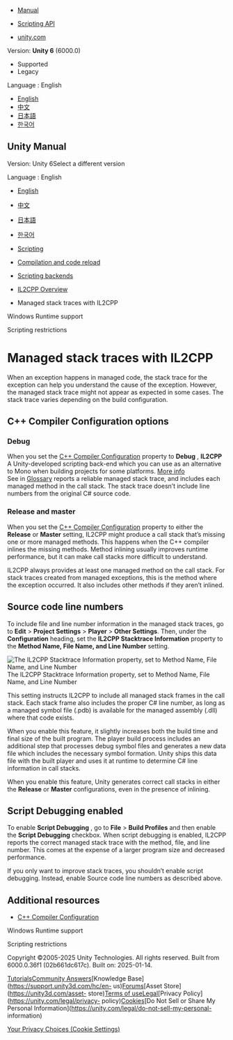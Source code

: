 [](https://docs.unity3d.com)

  * [Manual](../Manual/index.html)
  * [Scripting API](../ScriptReference/index.html)

  * [unity.com](https://unity.com/)

Version: **Unity 6** (6000.0)

  * Supported
  * Legacy

Language : English

  * [English](/Manual/il2cpp-managed-stack-traces.html)
  * [中文](/cn/current/Manual/il2cpp-managed-stack-traces.html)
  * [日本語](/ja/current/Manual/il2cpp-managed-stack-traces.html)
  * [한국어](/kr/current/Manual/il2cpp-managed-stack-traces.html)

[](https://docs.unity3d.com)

## Unity Manual

Version: Unity 6Select a different version

Language : English

  * [English](/Manual/il2cpp-managed-stack-traces.html)
  * [中文](/cn/current/Manual/il2cpp-managed-stack-traces.html)
  * [日本語](/ja/current/Manual/il2cpp-managed-stack-traces.html)
  * [한국어](/kr/current/Manual/il2cpp-managed-stack-traces.html)

  * [Scripting](scripting.html)
  * [Compilation and code reload ](compilation-and-code-reload.html)
  * [Scripting backends](scripting-backends.html)
  * [IL2CPP Overview](scripting-backends-il2cpp.html)
  * Managed stack traces with IL2CPP

[](il2cpp-windows-runtime-support.html)

Windows Runtime support

[](scripting-restrictions.html)

Scripting restrictions

# Managed stack traces with IL2CPP

When an exception happens in managed code, the stack trace for the exception
can help you understand the cause of the exception. However, the managed stack
trace might not appear as expected in some cases. The stack trace varies
depending on the build configuration.​

## C++ Compiler Configuration options

### Debug

When you set the [C++ Compiler
Configuration](../ScriptReference/Il2CppCompilerConfiguration.html) property
to **Debug** , **IL2CPP** A Unity-developed scripting back-end which you can
use as an alternative to Mono when building projects for some platforms. [More
info](./scripting-backends-il2cpp.html)  
See in [Glossary](Glossary.html#IL2CPP) reports a reliable managed stack
trace, and includes each managed method in the call stack. The stack trace
doesn’t include line numbers from the original C# source code.​

### Release and master

When you set the [C++ Compiler
Configuration](../ScriptReference/Il2CppCompilerConfiguration.html) property
to either the **Release** or **Master** setting, IL2CPP might produce a call
stack that’s missing one or more managed methods. This happens when the C++
compiler inlines the missing methods. Method inlining usually improves runtime
performance, but it can make call stacks more difficult to understand.

IL2CPP always provides at least one managed method on the call stack. For
stack traces created from managed exceptions, this is the method where the
exception occurred. It also includes other methods if they aren’t inlined.​

## Source code line numbers

To include file and line number information in the managed stack traces, go to
**Edit** > **Project Settings** > **Player** > **Other Settings**. Then, under
the **Configuration** heading, set the **IL2CPP Stacktrace Information**
property to the **Method Name, File Name, and Line Number** setting.

![The IL2CPP Stacktrace Information property, set to Method Name, File Name,
and Line Number](../uploads/Main/IL2CPP-source-code-line-numbers.png) The
IL2CPP Stacktrace Information property, set to Method Name, File Name, and
Line Number

This setting instructs IL2CPP to include all managed stack frames in the call
stack. Each stack frame also includes the proper C# line number, as long as a
managed symbol file (.pdb) is available for the managed assembly (.dll) where
that code exists.

When you enable this feature, it slightly increases both the build time and
final size of the built program. The player build process includes an
additional step that processes debug symbol files and generates a new data
file which includes the necessary symbol formation. Unity ships this data file
with the built player and uses it at runtime to determine C# line information
in call stacks.

When you enable this feature, Unity generates correct call stacks in either
the **Release** or **Master** configurations, even in the presence of
inlining.

## Script Debugging enabled

To enable **Script Debugging** , go to **File** > **Build Profiles** and then
enable the **Script Debugging** checkbox. When script debugging is enabled,
IL2CPP reports the correct managed stack trace with the method, file, and line
number. This comes at the expense of a larger program size and decreased
performance.

If you only want to improve stack traces, you shouldn’t enable script
debugging. Instead, enable Source code line numbers as described above.

## Additional resources

  * [C++ Compiler Configuration](../ScriptReference/Il2CppCompilerConfiguration.html)

[](il2cpp-windows-runtime-support.html)

Windows Runtime support

[](scripting-restrictions.html)

Scripting restrictions

Copyright ©2005-2025 Unity Technologies. All rights reserved. Built from
6000.0.36f1 (02b661dc617c). Built on: 2025-01-14.

[Tutorials](https://learn.unity.com/)[Community
Answers](https://answers.unity3d.com)[Knowledge
Base](https://support.unity3d.com/hc/en-
us)[Forums](https://forum.unity3d.com)[Asset Store](https://unity3d.com/asset-
store)[Terms of
use](https://docs.unity3d.com/Manual/TermsOfUse.html)[Legal](https://unity.com/legal)[Privacy
Policy](https://unity.com/legal/privacy-
policy)[Cookies](https://unity.com/legal/cookie-policy)[Do Not Sell or Share
My Personal Information](https://unity.com/legal/do-not-sell-my-personal-
information)

[Your Privacy Choices (Cookie Settings)](javascript:void\(0\);)

